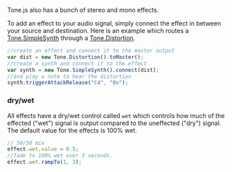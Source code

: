 Tone.js also has a bunch of stereo and mono effects. 

To add an effect to your audio signal, simply connect the effect in between your source and destination. Here is an example which routes a [Tone.SimpleSynth](http://tonejs.org/docs/#SimpleSynth) through a [Tone.Distortion](http://tonejs.org/docs/#Distortion). 

```javascript
//create an effect and connect it to the master output
var dist = new Tone.Distortion().toMaster();
//create a synth and connect it to the effect
var synth = new Tone.SimpleSynth().connect(dist);
//and play a note to hear the distortion
synth.triggerAttackRelease("C4", "8n");
```

### dry/wet

All effects have a dry/wet control called `wet` which controls how much of the effected ("wet") signal is output compared to the uneffected ("dry") signal. The default value for the effects is 100% wet. 

```javascript
// 50/50 mix
effect.wet.value = 0.5;
//fade to 100% wet over 3 seconds.
effect.wet.rampTo(1, 3);
```